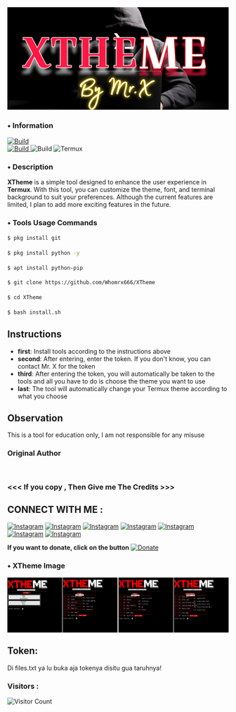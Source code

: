 <div style="text-align: center;">
  <img src="img/logo.jpg" width="700" title="logo" alt="XTheme" style="display: inline-block; margin: 0 auto;">
</div>

### • Information
<a href="#">
  <img src="https://img.shields.io/badge/Author-Mr.X%20-%23FF0000?style=for-the-badge&logo=github" alt="Build">
</a><br>

<a href="https://link-ke-halaman-tema">
  <img src="https://img.shields.io/badge/Version-Beta(0.1.0)-%23FF0000.svg?maxAge=259200" alt="Build">
</a>

<a>
  <img src="https://img.shields.io/badge/Language-Python-%23FF0000.svg" alt="Build">
</a>

<a>
  <img src="https://img.shields.io/badge/Environment-Termux-%23FF0000.svg" alt="Termux">
</a>

### • Description
**XTheme** is a simple tool designed to enhance the user experience in **Termux**. With this tool, you can customize the theme, font, and terminal background to suit your preferences. Although the current features are limited, I plan to add more exciting features in the future.<br>

### • Tools Usage Commands
```bash
$ pkg install git

$ pkg install python -y

$ apt install python-pip

$ git clone https://github.com/Whomrx666/XTheme

$ cd XTheme

$ bash install.sh
```
## Instructions
- **first**: Install tools according to the instructions above
- **second**: After entering, enter the token. If you don't know, you can contact Mr. X for the token
- **third**: After entering the token, you will automatically be taken to the tools and all you have to do is choose the theme you want to use
- **last**: The tool will automatically change your Termux theme according to what you choose

## Observation
This is a tool for education only, I am not responsible for any misuse
### Original Author
<a href="https://github.com/Whomrx666"><img src="https://img.shields.io/badge/Original-Author-brightgreen.svg" alt=""/></a>

### <<< If you copy , Then Give me The Credits >>>

## CONNECT WITH ME :

[![Instagram](https://img.shields.io/badge/WEBSITE-VISIT-yellow?style=for-the-badge&logo=blogger)](https://whomrxhackers.blogspot.com/)
[![Instagram](https://img.shields.io/badge/TWITTER-FOLLOW-red?style=for-the-badge&logo=x)](https://twitter.com/whomrx666)
[![Instagram](https://img.shields.io/badge/YOUTUBE-SUBSCRIBE-red?style=for-the-badge&logo=youtube)](https://youtube.com/@whomrx666)
[![Instagram](https://img.shields.io/badge/FACEBOOK-LIKE-red?style=for-the-badge&logo=facebook)](https://facebook.com/https://www.facebook.com/whomrx.666)
[![Instagram](https://img.shields.io/badge/TELEGRAM-CONNECT-red?style=for-the-badge&logo=telegram)](https://t.me/@Whomr_X)
[![Instagram](https://img.shields.io/badge/GMAIL-CONTACT-red?style=for-the-badge&logo=gmail)](mailto:whomrx666@gmail.com)
[![Instagram](https://img.shields.io/badge/TIKTOK-FOLLOW-red?style=for-the-badge&logo=tiktok)](https://www.tiktok.com/@whomr.x)

**If you want to donate, click on the button**
<a href="https://saweria.co/whomrx"><img title="Donate" src="https://img.shields.io/badge/Donate-XTheme-yellow?style=for-the-badge&logo=github"></a>

### • XTheme Image
<div style="display: flex; justify-content: space-between;">
  <img src="img/img1.jpg" width="125" title="main" 
alt="main_menu">
  <img src="img/img2.jpg" width="125" title="theme" 
alt="theme_menu">
  <img src="img/img3.jpg" width="125" title="font_menu" alt="font">
  <img src="img/img4.jpg" width="125" title="background_menu" alt="background">
</div>

## Token:
Di files.txt ya lu buka aja tokenya disitu gua taruhnya!

### Visitors :
![Visitor Count](https://profile-counter.glitch.me/Whomrx666/count.svg)